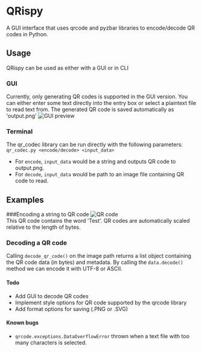 # QRispy
A GUI interface that uses qrcode and pyzbar libraries to encode/decode QR codes in Python.

## Usage
QRispy can be used as either with a GUI or in CLI

### GUI
Currently, only generating QR codes is supported in the GUI version. You can either enter some text directly into the entry box or select a plaintext file to read text from. The generated QR code is saved automatically as 'output.png'
![GUI preview](https://corndog.s-ul.eu/d6Y0V6bk.png)
### Terminal
The qr_codec library can be run directly with the following parameters:  
`qr_codec.py <encode/decode> <input_data>`

* For `encode`, `input_data` would be a string and outputs QR code to output.png.  
* For `decode`, `input_data` would be path to an image file containing QR code to read.

## Examples
###Encoding a string to QR code
![QR code](https://i.imgur.com/MrNDhWh.png)  
This QR code contains the word 'Test'. QR codes are automatically scaled relative to the length of bytes.

### Decoding a QR code
Calling `decode_qr_code()` on the image path returns a list object containing the QR code data (in bytes) and metadata. By calling the `data.decode()` method we can encode it with UTF-8 or ASCII.

#### Todo
* Add GUI to decode QR codes
* Implement style options for QR code supported by the qrcode library
* Add format options for saving (.PNG or .SVG)

#### Known bugs
* `qrcode.exceptions.DataOverflowError` thrown when a text file with too many characters is selected. 